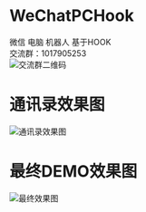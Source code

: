 # WeChatPCHook
微信 电脑 机器人 基于HOOK  
交流群：1017905253  
![交流群二维码](https://github.com/KongKong20/WeChatPCHook/blob/master/%E7%A9%BA-%E4%BA%A4%E6%B5%81%E7%BE%A4%E7%BE%A4%E8%81%8A%E4%BA%8C%E7%BB%B4%E7%A0%81.png)  
# 通讯录效果图  
![通讯录效果图](https://github.com/KongKong20/WeChatPCHook/blob/master/%E9%80%9A%E8%AE%AF%E5%BD%95%E6%95%88%E6%9E%9C%E5%9B%BE.jpg)  
# 最终DEMO效果图  
![最终效果图](https://github.com/KongKong20/WeChatPCHook/blob/master/%E6%9C%80%E7%BB%88demo.png)

